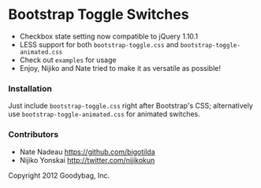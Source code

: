 Bootstrap Toggle Switches
=========================

* Checkbox state setting now compatible to jQuery 1.10.1
* LESS support for both `bootstrap-toggle.css` and `bootstrap-toggle-animated.css`
* Check out `examples` for usage
* Enjoy, Nijiko and Nate tried to make it as versatile as possible!

### Installation

Just include `bootstrap-toggle.css` right after Bootstrap's CSS;
alternatively use `bootstrap-toggle-animated.css` for animated switches.

### Contributors

* Nate Nadeau <https://github.com/bigotilda>
* Nijiko Yonskai <http://twitter.com/nijikokun>


Copyright 2012 Goodybag, Inc.
